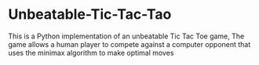# Unbeatable-Tic-Tac-Tao
This is a Python implementation of an unbeatable Tic Tac Toe game, The game allows a human player to compete against a computer opponent that uses the minimax algorithm to make optimal moves
